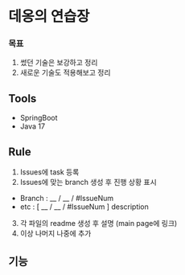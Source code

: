 # 데옹의 연습장
### 목표
1. 썼던 기술은 보강하고 정리
2. 새로운 기술도 적용해보고 정리

## Tools
- SpringBoot
- Java 17

## Rule
1. Issues에 task 등록
2. Issues에 맞는 branch 생성 후 진행 상황 표시
  - Branch : __ / __ / #IssueNum
  - etc : [ __ / __ / #IssueNum ] description
3. 각 파일의 readme 생성 후 설명 (main page에 링크)
4. 이상 나머지 나중에 추가

## 기능
